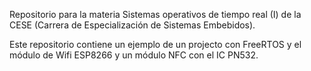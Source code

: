 Repositorio para la materia Sistemas operativos de tiempo real (I) de la CESE (Carrera de Especialización de Sistemas Embebidos). 

Este repositorio contiene un ejemplo de un projecto con FreeRTOS y el módulo de Wifi ESP8266 y un módulo NFC con el IC PN532. 
